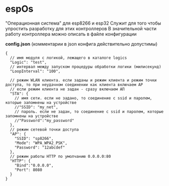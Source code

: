 # espOs
"Операционная система" для esp8266 и esp32
Служит для того чтобы упростить разработку для этих контроллеров
В значительной части работу контроллера можно описать в файле конфигурации

**config.json** (комментарии в json конфига действительно допустимы)
```
{
  // имя модуля с логикой, лежащего в каталоге logics
  "Logic": "test",
  // интервал между запуском процедуры обработки логики (милисекунд)
  "LoopInterval": "100",

  // режим WLAN клиента. если заданы и режим клиента и режим точки доступа, то при неудачном соединении как клиента включаем AP
  // если режим клиента не задан - сразу включаем АП
  "STA": {
    // имя сети. если не задано, то соединение с ssid и паролем, которые запомнены на устройстве
    //"SSID": "my_net",
    // пароль. если не задан, то соединение с ssid и паролем, которые запомнены на устройстве
    //"Password":"my_password"
  },
  // режим сетевой точки доступа
  "AP": {
    "SSID": "sp8266",
    "Mode": "WPA_WPA2_PSK",
    "Password": "12abcdef"
  },
  // режим работы HTTP по умолчанию 0.0.0.0:80
  "HTTP": {
    "Bind":"0.0.0.0",
    "Port": 8080
  }
}
```